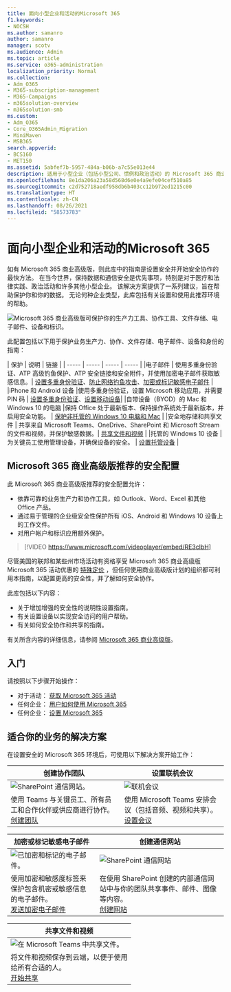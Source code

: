 ```yaml
---
title: 面向小型企业和活动的Microsoft 365
f1.keywords:
- NOCSH
ms.author: samanro
author: samanro
manager: scotv
ms.audience: Admin
ms.topic: article
ms.service: o365-administration
localization_priority: Normal
ms.collection:
- Adm_O365
- M365-subscription-management
- M365-Campaigns
- m365solution-overview
- m365solution-smb
ms.custom:
- Adm_O365
- Core_O365Admin_Migration
- MiniMaven
- MSB365
search.appverid:
- BCS160
- MET150
ms.assetid: 5abfef7b-5957-484a-b06b-a7c55e013e44
description: 适用于小型企业（包括小型公司、惯例和政治活动）的 Microsoft 365 商业高级版安全和协作建议。
ms.openlocfilehash: 8e1da206a23a58d568d6e0e4a9efe04cef510a85
ms.sourcegitcommit: c2d752718aedf958db6b403cc12b972ed1215c00
ms.translationtype: HT
ms.contentlocale: zh-CN
ms.lasthandoff: 08/26/2021
ms.locfileid: "58573783"
---
```

# <a name="microsoft-365-for-smaller-businesses-and-campaigns"></a>面向小型企业和活动的Microsoft 365

如有 Microsoft 365 商业高级版，则此库中的指南是设置安全并开始安全协作的最快方法。 在当今世界，保持数据和通信安全是优先事项，特别是对于医疗和法律实践、政治活动和许多其他小型企业。 该解决方案提供了一系列建议，旨在帮助保护你和你的数据。 无论何种企业类型，此库包括有关设置和使用此推荐环境的帮助。


![Microsoft 365 商业高级版可保护你的生产力工具、协作工具、文件存储、电子邮件、设备和标识。](../media/M365-WhatIsIt-SecurityFocus.png#lightbox)

此配置包括以下用于保护业务生产力、协作、文件存储、电子邮件、设备和身份的指南：

| 保护 | 说明 | 链接 |
| ----- | ----- | ----- | ----- |
|电子邮件 | 使用多重身份验证、ATP 高级钓鱼保护、ATP 安全链接和安全附件，并使用加密电子邮件获取敏感信息。| [设置多重身份验证](m365-campaigns-multifactor-authenication.md)、[防止网络钓鱼攻击](m365-campaigns-phishing-and-attacks.md)、[加密或标记敏感电子邮件](send-encrypted-email.md) |
|iPhone 和 Android 设备 |使用多重身份验证，设置 Microsoft 移动应用，并需要 PIN 码 | [设置多重身份验证](m365-campaigns-multifactor-authenication.md)、[设置移动设备](../business/set-up-mobile-devices.md?toc=/microsoft-365/campaigns/toc.json)|
|自带设备（BYOD）的 Mac 和 Windows 10 的电脑 |保持 Office 处于最新版本、保持操作系统处于最新版本，并启用安全功能。 | [保护非托管的 Windows 10 电脑和 Mac](m365-campaigns-protect-pcs-macs.md) |
|安全地存储和共享文件 | 共享来自 Microsoft Teams、OneDrive、SharePoint 和 Microsoft Stream 的文件和视频，并保护敏感数据。| [共享文件和视频](share-files-and-videos.md) |
|托管的 Windows 10 设备 |为关键员工使用管理设备，并确保设备的安全。 | [设置托管设备](../business/set-up-windows-devices.md?toc=/microsoft-365/campaigns/toc.json) |

## <a name="a-recommended-security-configuration-for-microsoft-365-business-premium"></a>Microsoft 365 商业高级版推荐的安全配置

此 Microsoft 365 商业高级版推荐的安全配置允许：

- 依靠可靠的业务生产力和协作工具，如 Outlook、Word、Excel 和其他 Office 产品。
- 通过易于管理的企业级安全性保护所有 iOS、Android 和 Windows 10 设备上的工作文件。
- 对用户帐户和标识应用额外保护。

> [!VIDEO https://www.microsoft.com/videoplayer/embed/RE3clbH]

尽管美国的联邦和某些州市场活动有资格享受 Microsoft 365 商业高级版 Microsoft 365 活动优惠的 [特殊定价](get-microsoft-365-campaigns.md) ，但任何使用商业高级版计划的组织都可利用本指南，以配置更高的安全性，并了解如何安全协作。

此库包括以下内容：

- 关于增加增强的安全性的说明性设置指南。
- 有关设置设备以实现安全访问的用户帮助。
- 有关如何安全协作和共享的指南。

有关所含内容的详细信息，请参阅 [Microsoft 365 商业高级版](https://www.microsoft.com/microsoft-365/business)。

## <a name="get-started"></a>入门

请按照以下步骤开始操作：

- 对于活动： [获取 Microsoft 365 活动](get-microsoft-365-campaigns.md)
- 任何企业： [用户如何使用 Microsoft 365](m365-campaigns-users.md)
- 任何企业： [设置 Microsoft 365](microsoft-365-campaigns-setup-overview.md)

## <a name="solutions-for-your-business"></a>适合你的业务的解决方案

在设置安全的 Microsoft 365 环境后，可使用以下解决方案开始工作：

| 创建协作团队 | 设置联机会议 |
| ------------- | ------------- |
| ![SharePoint 通信网站。](../media/sm-m365-democracy-teams-collab.png) | ![联机会议](../media/m365-democracy-teams-meetings.png) |
| 使用 Teams 与关键员工、所有员工和合作伙伴或供应商进行协作。<br>[创建团队](create-teams-for-collaboration.md) | 使用 Microsoft Teams 安排会议（包括音频、视频和共享）。<br>[设置会议](set-up-meetings.md) |

| 加密或标记敏感电子邮件 | 创建通信网站 |
| ------------- | ------------- |
| ![已加密和标记的电子邮件。](../media/sm-m365-campaign-email-encrypt.png) | ![SharePoint 通信网站](../media/sm-m365-democracy-comms-site.png) |
| 使用加密和敏感度标签来保护包含机密或敏感信息的电子邮件。<br>[发送加密电子邮件](send-encrypted-email.md) | 在使用 SharePoint 创建的内部通信网站中与你的团队共享事件、邮件、图像等内容。<br>[创建网站](create-communications-site.md) |

| 共享文件和视频 |
| ------------- |
| ![在 Microsoft Teams 中共享文件。](../media/m365-democracy-teams-sharefiles.png) |
| 将文件和视频保存到云端，以便于使用 <br>给所有合适的人。<br>[开始共享](share-files-and-videos.md) |
